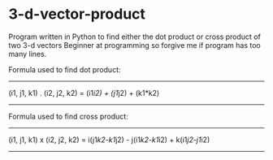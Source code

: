 # 3-d-vector-product
Program written in Python to find either the dot product or cross product of two 3-d vectors
Beginner at programming so forgive me if program has too many lines. 

Formula used to find dot product:
*********************************************************

(i1, j1, k1) . (i2, j2, k2) = (i1*i2) + (j1*j2) + (k1*k2)

*********************************************************

Formula used to find cross product:
*********************************************************

(i1, j1, k1) x (i2, j2, k2) = i(j1*k2-k1*j2) - j(i1*k2-k1*i2) + k(i1*j2-j1*i2)

*********************************************************
